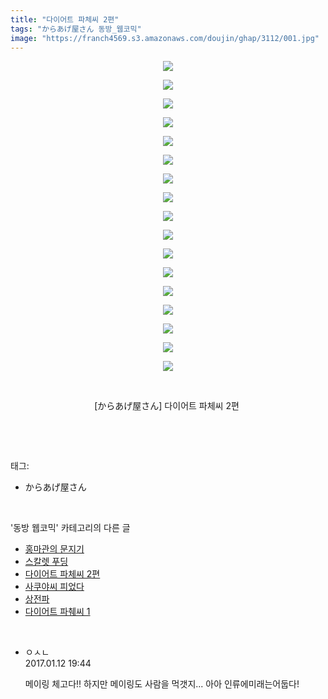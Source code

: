 ```yaml
---
title: "다이어트 파체씨 2편"
tags: "からあげ屋さん 동방_웹코믹"
image: "https://franch4569.s3.amazonaws.com/doujin/ghap/3112/001.jpg"
---
```

<div class="article">
<p style="text-align: center; clear: none; float: none;"><img src="{{ site.imgserver2 }}/ghap/3112/001.jpg"/></p>
<p style="text-align: center; clear: none; float: none;"><img src="{{ site.imgserver2 }}/ghap/3112/002.jpg"/></p>
<p style="text-align: center; clear: none; float: none;"><img src="{{ site.imgserver2 }}/ghap/3112/003.jpg"/></p>
<p style="text-align: center; clear: none; float: none;"><img src="{{ site.imgserver2 }}/ghap/3112/004.jpg"/></p>
<p style="text-align: center; clear: none; float: none;"><img src="{{ site.imgserver2 }}/ghap/3112/005.jpg"/></p>
<p style="text-align: center; clear: none; float: none;"><img src="{{ site.imgserver2 }}/ghap/3112/006.jpg"/></p>
<p style="text-align: center; clear: none; float: none;"><img src="{{ site.imgserver2 }}/ghap/3112/007.jpg"/></p>
<p style="text-align: center; clear: none; float: none;"><img src="{{ site.imgserver2 }}/ghap/3112/008.jpg"/></p>
<p style="text-align: center; clear: none; float: none;"><img src="{{ site.imgserver2 }}/ghap/3112/009.jpg"/></p>
<p style="text-align: center; clear: none; float: none;"><img src="{{ site.imgserver2 }}/ghap/3112/010.jpg"/></p>
<p style="text-align: center; clear: none; float: none;"><img src="{{ site.imgserver2 }}/ghap/3112/011.jpg"/></p>
<p style="text-align: center; clear: none; float: none;"><img src="{{ site.imgserver2 }}/ghap/3112/012.jpg"/></p>
<p style="text-align: center; clear: none; float: none;"><img src="{{ site.imgserver2 }}/ghap/3112/013.jpg"/></p>
<p style="text-align: center; clear: none; float: none;"><img src="{{ site.imgserver2 }}/ghap/3112/014.jpg"/></p>
<p style="text-align: center; clear: none; float: none;"><img src="{{ site.imgserver2 }}/ghap/3112/015.jpg"/></p>
<p style="text-align: center; clear: none; float: none;"><img src="{{ site.imgserver2 }}/ghap/3112/016.jpg"/></p>
<p style="text-align: center; clear: none; float: none;"><img src="{{ site.imgserver2 }}/ghap/3112/017.jpg"/></p>
<p style="text-align: center; clear: none; float: none;"><br/></p>
<p style="text-align: center; clear: none; float: none;">[からあげ屋さん] 다이어트 파체씨 2편 </p>
<p><br/></p>
</div><br/>
<div class="tagTrail">
<p>태그: </p>
<ul>
<li>からあげ屋さん</li>
</ul>
</div><br/>
<div class="another">
<p>'동방 웹코믹' 카테고리의 다른 글</p>
<ul>
<li><a href="/ghap_3163">홍마관의 문지기</a></li>
<li><a href="/ghap_3141">스칼렛 푸딩</a></li>
<li><a href="/ghap_3112">다이어트 파체씨 2편</a></li>
<li><a href="/ghap_3110">사쿠야씨 피었다</a></li>
<li><a href="/ghap_3100">상전파</a></li>
<li><a href="/ghap_3099">다이어트 파췌씨 1</a></li>
</ul>
</div><br/>
<div class="cb_module cb_fluid">
<div class="cb_wrt cb_profile">
<div class="comment">
<ul>
<li class="cb_thumb_off" id="comment14890188">
<div class="cb_comment_area">
<div class="cb_info_area">
<div class="cb_section">
<span class="cb_nick_name">ㅇㅅㄴ</span>
</div>
<div class="cb_section">
<span class="cb_date">2017.01.12 19:44 </span>
</div>
</div>
<div class="cb_dsc_comment">
<p class="cb_dsc">
											메이링 체고다!! 하지만 메이링도 사람을 먹갯지... 아아 인류에미래는어둡다!
										</p>
</div>
</div></li>
</ul>
</div>
</div><!-- commentList close -->
</div><br/>
